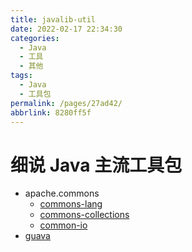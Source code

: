 ```yaml
---
title: javalib-util
date: 2022-02-17 22:34:30
categories:
  - Java
  - 工具
  - 其他
tags:
  - Java
  - 工具包
permalink: /pages/27ad42/
abbrlink: 8280ff5f
---
```


# 细说 Java 主流工具包

- apache.commons
  - [commons-lang](https://github.com/apache/commons-lang)
  - [commons-collections](https://github.com/apache/commons-collections)
  - [common-io](https://github.com/apache/commons-io)
- [guava](https://github.com/google/guava)
